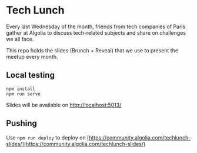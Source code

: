 # Tech Lunch

Every last Wednesday of the month, friends from tech companies of Paris gather
at Algolia to discuss tech-related subjects and share on challenges we
all face.

This repo holds the slides (Brunch + Reveal) that we use to present the meetup
every month.

## Local testing

```
npm install
npm run serve
```

Slides will be available on [http://localhost:5013/](http://localhost:5013/)

## Pushing

Use `npm run deploy` to deploy on
[https://community.algolia.com/techlunch-slides/](https://community.algolia.com/techlunch-slides/)


